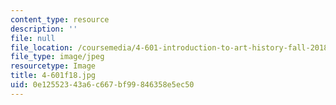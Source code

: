 ```yaml
---
content_type: resource
description: ''
file: null
file_location: /coursemedia/4-601-introduction-to-art-history-fall-2018/0e12552343a6c667bf99846358e5ec50_4-601f18.jpg
file_type: image/jpeg
resourcetype: Image
title: 4-601f18.jpg
uid: 0e125523-43a6-c667-bf99-846358e5ec50
---
```

